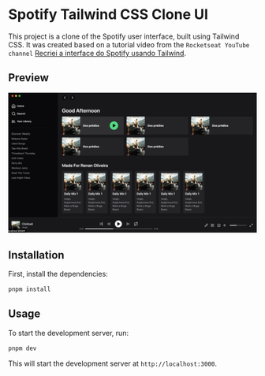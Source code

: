 # Spotify Tailwind CSS Clone UI

This project is a clone of the Spotify user interface, built using Tailwind CSS. It was created based on a tutorial video from the `Rocketseat YouTube channel` [Recriei a interface do Spotify usando Tailwind](https://www.youtube.com/watch?v=YVI-q3idGiM). 

## Preview

![Preview](/assets/preview.png)

## Installation

First, install the dependencies:

```sh
pnpm install
```

## Usage

To start the development server, run:

```sh
pnpm dev
```

This will start the development server at `http://localhost:3000`.


